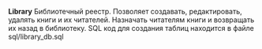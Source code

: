 **Library**
Библиотечный реестр. Позволяет создавать, редактировать, удалять книги и их читателей. Назначать читателям книги и возвращать их назад в библиотеку. SQL код для создания таблиц находится в файле sql/library_db.sql
